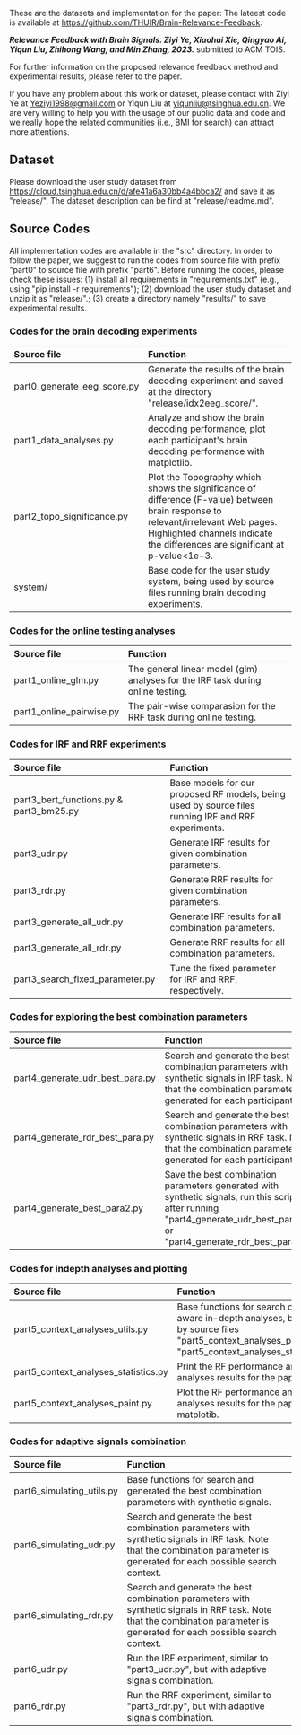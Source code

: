 These are the datasets and implementation for the paper:
The lateest code is available at https://github.com/THUIR/Brain-Relevance-Feedback.

***Relevance Feedback with Brain Signals. Ziyi Ye, Xiaohui Xie, Qingyao Ai, Yiqun Liu, Zhihong Wang, and Min Zhang, 2023.*** submitted to ACM TOIS.

For further information on the proposed relevance feedback method and experimental results, please refer to the paper. 

If you have any problem about this work or dataset, please contact with Ziyi Ye at Yeziyi1998@gmail.com or Yiqun Liu at yiqunliu@tsinghua.edu.cn. We are very willing to help you with the usage of our public data and code and we really hope the related communities (i.e., BMI for search) can attract more attentions.

## Dataset
Please download the user study dataset from https://cloud.tsinghua.edu.cn/d/afe41a6a30bb4a4bbca2/ and save it as "release/".
The dataset description can be find at "release/readme.md".

## Source Codes
All implementation codes are available in the "src" directory.
In order to follow the paper, we suggest to run the codes from source file with prefix "part0" to source file with prefix "part6".
Before running the codes, please check these issues: (1) install all requirements in "requirements.txt" (e.g., using "pip install -r requirements"); (2) download the user study dataset and unzip it as "release/".; (3) create a directory namely "results/" to save experimental results.

### Codes for the brain decoding experiments

|  **Source file**  | **Function**  |
|   :----   |   :----   |
| part0_generate_eeg_score.py | Generate the results of the brain decoding experiment and saved at the directory "release/idx2eeg_score/". |
| part1_data_analyses.py | Analyze and show the brain decoding performance, plot each participant's brain decoding performance with matplotlib. |
| part2_topo_significance.py | Plot the Topography which shows the significance of difference (F-value) between brain response to relevant/irrelevant Web pages. Highlighted channels indicate the differences are significant at p-value<1e−3. |
|system/| Base code for the user study system, being used by source files running brain decoding experiments. |

### Codes for the online testing analyses
|  **Source file**  | **Function**  |
|   :----   |   :----   |
| part1_online_glm.py | The general linear model (glm) analyses for the IRF task during online testing. |
| part1_online_pairwise.py | The pair-wise comparasion for the RRF task during online testing. |


### Codes for IRF and RRF experiments
|  **Source file**  | **Function**  |
|   :----   |   :----   |
| part3_bert_functions.py & part3_bm25.py | Base models for our proposed RF models, being used by source files running IRF and RRF experiments. |
| part3_udr.py | Generate IRF results for given combination parameters. |
| part3_rdr.py | Generate RRF results for given combination parameters. |
| part3_generate_all_udr.py | Generate IRF results for all combination parameters. |
| part3_generate_all_rdr.py | Generate RRF results for all combination parameters. |
| part3_search_fixed_parameter.py | Tune the fixed parameter for IRF and RRF, respectively. |


### Codes for exploring the best combination parameters
|  **Source file**  | **Function**  |
|   :----   |   :----   |
| part4_generate_udr_best_para.py | Search and generate the best combination parameters with synthetic signals in IRF task. Note that the combination parameter is generated for each participants. |
| part4_generate_rdr_best_para.py | Search and generate the best combination parameters with synthetic signals in RRF task. Note that the combination parameter is generated for each participants. |
| part4_generate_best_para2.py | Save the best combination parameters generated with synthetic signals, run this script after running "part4_generate_udr_best_para.py" or "part4_generate_rdr_best_para.py".|


### Codes for indepth analyses and plotting
|  **Source file**  | **Function**  |
|   :----   |   :----   |
| part5_context_analyses_utils.py | Base functions for search context-aware in-depth analyses, being used by source files "part5_context_analyses_paint.py" and "part5_context_analyses_statistics.py". |
| part5_context_analyses_statistics.py | Print the RF performance and in-depth analyses results for the paper. |
| part5_context_analyses_paint.py | Plot the RF performance and in-depth analyses results for the paper with matplotib. |


### Codes for adaptive signals combination
|  **Source file**  | **Function**  |
|   :----   |   :----   |
| part6_simulating_utils.py | Base functions for search and generated the best combination parameters with synthetic signals.  |
| part6_simulating_udr.py | Search and generate the best combination parameters with synthetic signals in IRF task. Note that the combination parameter is generated for each possible search context. |
| part6_simulating_rdr.py | Search and generate the best combination parameters with synthetic signals in RRF task. Note that the combination parameter is generated for each possible search context. |
| part6_udr.py | Run the IRF experiment, similar to "part3_udr.py", but with adaptive signals combination. |
| part6_rdr.py | Run the RRF experiment, similar to "part3_rdr.py", but with adaptive signals combination. |
